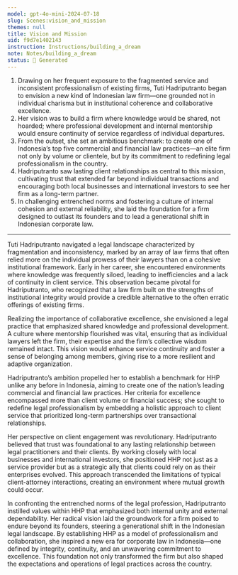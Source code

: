 ```yaml
---
model: gpt-4o-mini-2024-07-18
slug: Scenes:vision_and_mission
themes: null
title: Vision and Mission
uid: f9d7e1402143
instruction: Instructions/building_a_dream
note: Notes/building_a_dream
status: 🤖 Generated
---
```

1. Drawing on her frequent exposure to the fragmented service and inconsistent professionalism of existing firms, Tuti Hadriputranto began to envision a new kind of Indonesian law firm—one grounded not in individual charisma but in institutional coherence and collaborative excellence.
2. Her vision was to build a firm where knowledge would be shared, not hoarded; where professional development and internal mentorship would ensure continuity of service regardless of individual departures.
3. From the outset, she set an ambitious benchmark: to create one of Indonesia’s top five commercial and financial law practices—an elite firm not only by volume or clientele, but by its commitment to redefining legal professionalism in the country.
4. Hadriputranto saw lasting client relationships as central to this mission, cultivating trust that extended far beyond individual transactions and encouraging both local businesses and international investors to see her firm as a long-term partner.
5. In challenging entrenched norms and fostering a culture of internal cohesion and external reliability, she laid the foundation for a firm designed to outlast its founders and to lead a generational shift in Indonesian corporate law.


---
Tuti Hadriputranto navigated a legal landscape characterized by fragmentation and inconsistency, marked by an array of law firms that often relied more on the individual prowess of their lawyers than on a cohesive institutional framework. Early in her career, she encountered environments where knowledge was frequently siloed, leading to inefficiencies and a lack of continuity in client service. This observation became pivotal for Hadriputranto, who recognized that a law firm built on the strengths of institutional integrity would provide a credible alternative to the often erratic offerings of existing firms.

Realizing the importance of collaborative excellence, she envisioned a legal practice that emphasized shared knowledge and professional development. A culture where mentorship flourished was vital, ensuring that as individual lawyers left the firm, their expertise and the firm’s collective wisdom remained intact. This vision would enhance service continuity and foster a sense of belonging among members, giving rise to a more resilient and adaptive organization.

Hadriputranto’s ambition propelled her to establish a benchmark for HHP unlike any before in Indonesia, aiming to create one of the nation’s leading commercial and financial law practices. Her criteria for excellence encompassed more than client volume or financial success; she sought to redefine legal professionalism by embedding a holistic approach to client service that prioritized long-term partnerships over transactional relationships.

Her perspective on client engagement was revolutionary. Hadriputranto believed that trust was foundational to any lasting relationship between legal practitioners and their clients. By working closely with local businesses and international investors, she positioned HHP not just as a service provider but as a strategic ally that clients could rely on as their enterprises evolved. This approach transcended the limitations of typical client-attorney interactions, creating an environment where mutual growth could occur.

In confronting the entrenched norms of the legal profession, Hadriputranto instilled values within HHP that emphasized both internal unity and external dependability. Her radical vision laid the groundwork for a firm poised to endure beyond its founders, steering a generational shift in the Indonesian legal landscape. By establishing HHP as a model of professionalism and collaboration, she inspired a new era for corporate law in Indonesia—one defined by integrity, continuity, and an unwavering commitment to excellence. This foundation not only transformed the firm but also shaped the expectations and operations of legal practices across the country.
